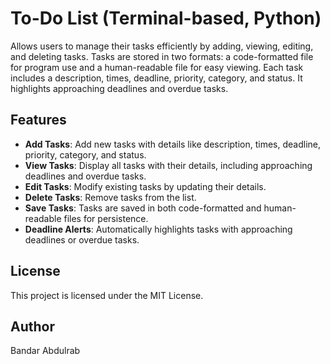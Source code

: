# To-Do List (Terminal-based, Python)
Allows users to manage their tasks efficiently by adding, viewing, editing, and deleting tasks. Tasks are stored in two formats: a code-formatted file for program use and a human-readable file for easy viewing. Each task includes a description, times, deadline, priority, category, and status. It highlights approaching deadlines and overdue tasks.

## Features

- **Add Tasks**: Add new tasks with details like description, times, deadline, priority, category, and status.
- **View Tasks**: Display all tasks with their details, including approaching deadlines and overdue tasks.
- **Edit Tasks**: Modify existing tasks by updating their details.
- **Delete Tasks**: Remove tasks from the list.
- **Save Tasks**: Tasks are saved in both code-formatted and human-readable files for persistence.
- **Deadline Alerts**: Automatically highlights tasks with approaching deadlines or overdue tasks.


## License
This project is licensed under the MIT License. 

## Author
Bandar Abdulrab
